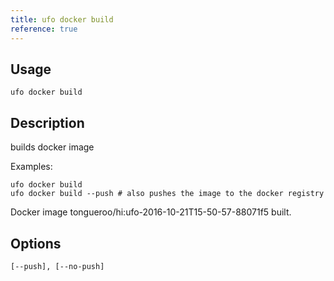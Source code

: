 ```yaml
---
title: ufo docker build
reference: true
---
```


## Usage

    ufo docker build

## Description

builds docker image

Examples:

    ufo docker build
    ufo docker build --push # also pushes the image to the docker registry

Docker image tongueroo/hi:ufo-2016-10-21T15-50-57-88071f5 built.


## Options

```
[--push], [--no-push]  
```

